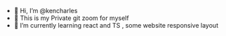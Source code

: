 - 👋 Hi, I’m @kencharles
- 👀 This is my Private git zoom for myself
- 🌱 I’m currently learning react and TS , some website responsive layout

  
<!---
kencharles/kencharles is a ✨ special ✨ repository because its `README.md` (this file) appears on your GitHub profile.
You can click the Preview link to take a look at your changes.
--->

